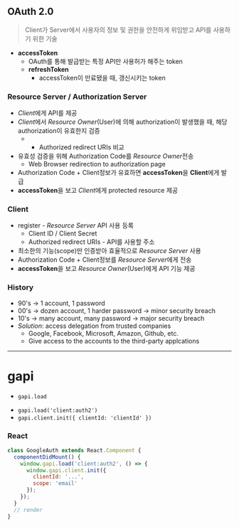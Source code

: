 ## OAuth 2.0
> Client가 Server에서 사용자의 정보 및 권한을 안전하게 위임받고 API를 사용하기 위한 기술

* **accessToken**
  * OAuth를 통해 발급받는 특정 API만 사용허가 해주는 token
  * **refreshToken**
    * accessToken이 만료됐을 때, 갱신시키는 token

### Resource Server / Authorization Server
* *Client*에게 API를 제공
* *Client*에서 *Resource Owner*(User)에 의해 authorization이 발생했을 때, 해당 authorization이 유효한지 검증
  * * Authorized redirect URIs 비교
* 유효성 검증을 위해 Authorization Code를 *Resource Owner*전송
  * Web Browser redirection to authorization page
* Authorization Code + Client정보가 유효하면 **accessToken**을 **Client**에게 발급
* **accessToken**을 보고 *Client*에게 protected resource 제공

### Client
* register - *Resource Server* API 사용 등록
  * Client ID / Client Secret
  * Authorized redirect URIs - API를 사용할 주소
* 최소한의 기능(scope)만 인증받아 효율적으로 *Resource Server* 사용
* Authorization Code + Client정보를 *Resource Server*에게 전송
* **accessToken**을 보고 *Resource Owner*(User)에게 API 기능 제공

### History
* 90's &rarr; 1 account, 1 password
* 00's &rarr; dozen account, 1 harder password &rarr; minor security breach
* 10's &rarr; many account, many password &rarr; major security breach
* *Solution*: access delegation from trusted companies
  * Google, Facebook, Microsoft, Amazon, Github, etc.
  * Give access to the accounts to the third-party applcations

---

# gapi
* `gapi.load`
- `gapi.load('client:auth2')`
- `gapi.client.init({ clientId: 'clientId' })`

### React
```javascript
class GoogleAuth extends React.Component {
  componentDidMount() {
    window.gapi.load('client:auth2', () => {
      window.gapi.client.init({
        clientId: '...',
        scope: 'email'
      });
    });
  } 
  // render
}
```